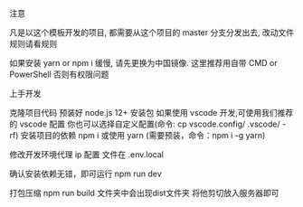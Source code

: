
注意

凡是以这个模板开发的项目, 都需要从这个项目的 master 分支分发出去, 改动文件规则请看规则

如果安装 yarn or npm i 缓慢, 请先更换为中国镜像. 这里推荐用自带 CMD or PowerShell 否则有权限问题



上手开发



克隆项目代码
预装好 node.js 12+ 安装包
如果使用 vscode 开发,可使用我们推荐的 vscode 配置 你也可以选择自定义配置(命令: cp vscode.config/ .vscode/ -rf)
安装项目的依赖 npm i 或使用 yarn (需要预装，命令：npm i -g yarn)

修改开发环境代理 ip 配置 文件在 .env.local

确认安装依赖无错，即可运行 npm run dev

打包压缩
npm run build  文件夹中会出现dist文件夹 将他剪切放入服务器即可

